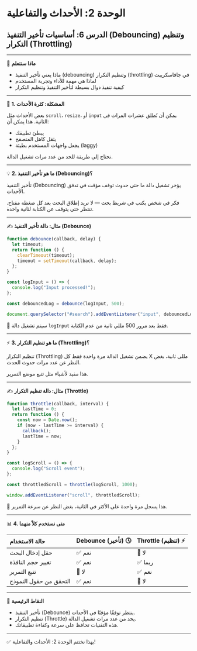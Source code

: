# الوحدة 2: الأحداث والتفاعلية

## الدرس 6: أساسيات تأخير التنفيذ (Debouncing) وتنظيم التكرار (Throttling)

---

🧠 **ماذا ستتعلم**
*	ماذا يعني تأخير التنفيذ (debouncing) وتنظيم التكرار (throttling) في جافاسكريبت
*	لماذا هي مهمة للأداء وتجربة المستخدم
*	كيفية تنفيذ دوال بسيطة لتأخير التنفيذ وتنظيم التكرار

---

🚀 **1. المشكلة: كثرة الأحداث**

بعض الأحداث مثل `scroll`، `resize`، أو `input` يمكن أن تُطلق عشرات المرات في الثانية. هذا يمكن أن:
*	يبطئ تطبيقك
*	يثقل كاهل المتصفح
*	يجعل واجهات المستخدم بطيئة (laggy)

نحتاج إلى طريقة للحد من عدد مرات تشغيل الدالة.

---

💡 **2. ما هو تأخير التنفيذ (Debouncing)؟**

تأخير التنفيذ (Debouncing) يؤخر تشغيل دالة ما حتى حدوث توقف مؤقت في تدفق الأحداث.

فكر في شخص يكتب في شريط بحث — لا تريد إطلاق البحث بعد كل ضغطة مفتاح. تنتظر حتى يتوقف عن الكتابة لثانية واحدة.

---

✍️ **مثال: دالة تأخير التنفيذ (Debounce)**
```javascript
function debounce(callback, delay) {
  let timeout;
  return function () {
    clearTimeout(timeout);
    timeout = setTimeout(callback, delay);
  };
}

const logInput = () => {
  console.log("Input processed!");
};

const debouncedLog = debounce(logInput, 500);

document.querySelector("#search").addEventListener("input", debouncedLog);
```
📝 سيتم تشغيل دالة `logInput` فقط بعد مرور 500 مللي ثانية من عدم الكتابة.

---

⚡ **3. ما هو تنظيم التكرار (Throttling)؟**

تنظيم التكرار (Throttling) يضمن تشغيل الدالة مرة واحدة فقط كل X مللي ثانية، بغض النظر عن عدد مرات حدوث الحدث.

هذا مفيد لأشياء مثل تتبع موضع التمرير.

---

✍️ **مثال: دالة تنظيم التكرار (Throttle)**
```javascript
function throttle(callback, interval) {
  let lastTime = 0;
  return function () {
    const now = Date.now();
    if (now - lastTime >= interval) {
      callback();
      lastTime = now;
    }
  };
}

const logScroll = () => {
  console.log("Scroll event");
};

const throttledScroll = throttle(logScroll, 1000);

window.addEventListener("scroll", throttledScroll);
```
📝 هذا يسجل مرة واحدة على الأكثر في الثانية، بغض النظر عن سرعة التمرير.

---

📊 **4. متى نستخدم كلاً منهما**

| حالة الاستخدام             | Debounce (تأخير) 🕓 | Throttle (تنظيم) ⚡ |
| :------------------------ | :----------------- | :----------------- |
| حقل إدخال البحث           | ✅ نعم             | 🚫 لا              |
| تغيير حجم النافذة        | ✅ نعم             | ✅ ربما            |
| تتبع التمرير             | 🚫 لا              | ✅ نعم             |
| التحقق من حقول النموذج   | ✅ نعم             | 🚫 لا              |

---

🧠 **النقاط الرئيسية**
*	تأخير التنفيذ (Debounce) ينتظر توقفًا مؤقتًا في الأحداث.
*	تنظيم التكرار (Throttle) يحد من عدد مرات تشغيل الدالة.
*	هذه التقنيات تحافظ على سرعة وكفاءة تطبيقاتك.

---

✅ بهذا نختتم الوحدة 2: الأحداث والتفاعلية!